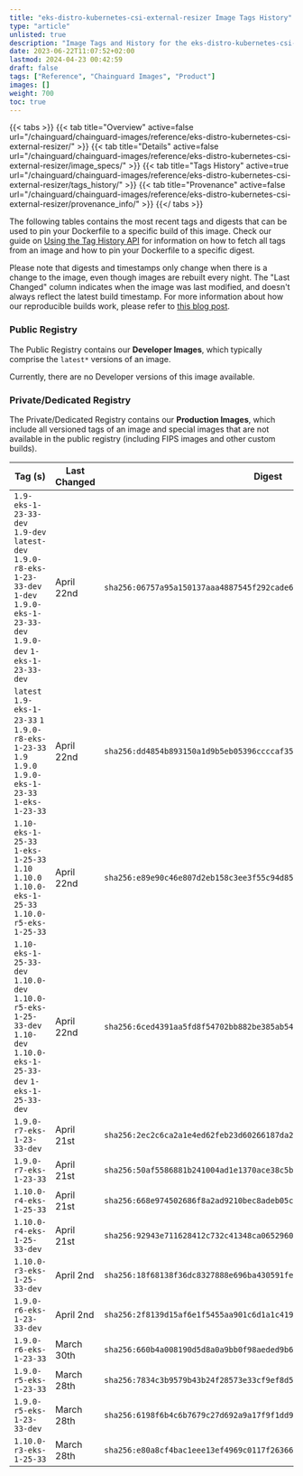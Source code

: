 ```yaml
---
title: "eks-distro-kubernetes-csi-external-resizer Image Tags History"
type: "article"
unlisted: true
description: "Image Tags and History for the eks-distro-kubernetes-csi-external-resizer Chainguard Image"
date: 2023-06-22T11:07:52+02:00
lastmod: 2024-04-23 00:42:59
draft: false
tags: ["Reference", "Chainguard Images", "Product"]
images: []
weight: 700
toc: true
---
```


{{< tabs >}}
{{< tab title="Overview" active=false url="/chainguard/chainguard-images/reference/eks-distro-kubernetes-csi-external-resizer/" >}}
{{< tab title="Details" active=false url="/chainguard/chainguard-images/reference/eks-distro-kubernetes-csi-external-resizer/image_specs/" >}}
{{< tab title="Tags History" active=true url="/chainguard/chainguard-images/reference/eks-distro-kubernetes-csi-external-resizer/tags_history/" >}}
{{< tab title="Provenance" active=false url="/chainguard/chainguard-images/reference/eks-distro-kubernetes-csi-external-resizer/provenance_info/" >}}
{{</ tabs >}}

The following tables contains the most recent tags and digests that can be used to pin your Dockerfile to a specific build of this image. Check our guide on [Using the Tag History API](/chainguard/chainguard-images/using-the-tag-history-api/) for information on how to fetch all tags from an image and how to pin your Dockerfile to a specific digest.

Please note that digests and timestamps only change when there is a change to the image, even though images are rebuilt every night. The "Last Changed" column indicates when the image was last modified, and doesn't always reflect the latest build timestamp. For more information about how our reproducible builds work, please refer to [this blog post](https://www.chainguard.dev/unchained/reproducing-chainguards-reproducible-image-builds).

### Public Registry
The Public Registry contains our **Developer Images**, which typically comprise the `latest*` versions of an image.

Currently, there are no Developer versions of this image available.

### Private/Dedicated Registry
The Private/Dedicated Registry contains our **Production Images**, which include all versioned tags of an image and special images that are not available in the public registry (including FIPS images and other custom builds).

| Tag (s)                                                                                                                                  | Last Changed | Digest                                                                    |
|------------------------------------------------------------------------------------------------------------------------------------------|--------------|---------------------------------------------------------------------------|
|  `1.9-eks-1-23-33-dev` `1.9-dev` `latest-dev` `1.9.0-r8-eks-1-23-33-dev` `1-dev` `1.9.0-eks-1-23-33-dev` `1.9.0-dev` `1-eks-1-23-33-dev` | April 22nd   | `sha256:06757a95a150137aaa4887545f292cade6832c7299df2b0fbb1768f468718a2a` |
|  `latest` `1.9-eks-1-23-33` `1` `1.9.0-r8-eks-1-23-33` `1.9` `1.9.0` `1.9.0-eks-1-23-33` `1-eks-1-23-33`                                 | April 22nd   | `sha256:dd4854b893150a1d9b5eb05396ccccaf35dc871b4a4f6113daba7012b9a9c675` |
|  `1.10-eks-1-25-33` `1-eks-1-25-33` `1.10` `1.10.0` `1.10.0-eks-1-25-33` `1.10.0-r5-eks-1-25-33`                                         | April 22nd   | `sha256:e89e90c46e807d2eb158c3ee3f55c94d8530d69f282f1ba951e234da1a701fe4` |
|  `1.10-eks-1-25-33-dev` `1.10.0-dev` `1.10.0-r5-eks-1-25-33-dev` `1.10-dev` `1.10.0-eks-1-25-33-dev` `1-eks-1-25-33-dev`                 | April 22nd   | `sha256:6ced4391aa5fd8f54702bb882be385ab54d9fc180b854e122d2d2ae756c77dfa` |
|  `1.9.0-r7-eks-1-23-33-dev`                                                                                                              | April 21st   | `sha256:2ec2c6ca2a1e4ed62feb23d60266187da2f92ef6455580a4375d6229e5311f2d` |
|  `1.9.0-r7-eks-1-23-33`                                                                                                                  | April 21st   | `sha256:50af5586881b241004ad1e1370ace38c5b35ed82b5eef6b6012f26f775631e18` |
|  `1.10.0-r4-eks-1-25-33`                                                                                                                 | April 21st   | `sha256:668e974502686f8a2ad9210bec8adeb05cb2489eb67ebd7f5f06f90768bedc4f` |
|  `1.10.0-r4-eks-1-25-33-dev`                                                                                                             | April 21st   | `sha256:92943e711628412c732c41348ca0652960575820101fc8ae0320ae23b4ea87e6` |
|  `1.10.0-r3-eks-1-25-33-dev`                                                                                                             | April 2nd    | `sha256:18f68138f36dc8327888e696ba430591fe8532c1c9c084106c3148226dc1406d` |
|  `1.9.0-r6-eks-1-23-33-dev`                                                                                                              | April 2nd    | `sha256:2f8139d15af6e1f5455aa901c6d1a1c419e1565402e8f2eaf234323a760c8e97` |
|  `1.9.0-r6-eks-1-23-33`                                                                                                                  | March 30th   | `sha256:660b4a008190d5d8a0a9bb0f98aeded9b62caef947e98660963917fdb7049fc6` |
|  `1.9.0-r5-eks-1-23-33`                                                                                                                  | March 28th   | `sha256:7834c3b9579b43b24f28573e33cf9ef8d52f7572ba9cfe2255b19730532ea0f2` |
|  `1.9.0-r5-eks-1-23-33-dev`                                                                                                              | March 28th   | `sha256:6198f6b4c6b7679c27d692a9a17f9f1dd939c1238c062a5742a1a9f307d9797b` |
|  `1.10.0-r3-eks-1-25-33`                                                                                                                 | March 28th   | `sha256:e80a8cf4bac1eee13ef4969c0117f26366f063b43c60f8a281a5a87bbfb853b5` |

